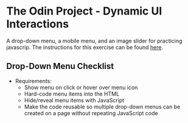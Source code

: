 # The Odin Project - Dynamic UI Interactions
A drop-down menu, a mobile menu, and an image slider for practicing javascrip. The instructions for this exercise can be found [here](https://www.theodinproject.com/lessons/node-path-javascript-dynamic-user-interface-interactions).

## Drop-Down Menu Checklist
- Requirements:
    - Show menu on click or hover over menu icon
    - Hard-code menu items into the HTML
    - Hide/reveal menu items with JavaScript
    - Make the code reusable so multiple drop-down menus can be created on a page without repeating JavaScript code